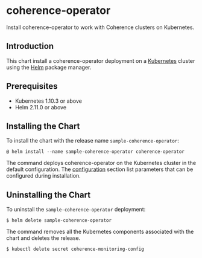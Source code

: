 # coherence-operator
Install coherence-operator to work with Coherence clusters on Kubernetes.

## Introduction

This chart install a coherence-operator deployment on a 
[Kubernetes](https://kubernetes.io) cluster using the [Helm](https://helm.sh)
package manager.

## Prerequisites
* Kubernetes 1.10.3 or above
* Helm 2.11.0 or above

## Installing the Chart
To install the chart with the release name `sample-coherence-operator`:

```
@ helm install --name sample-coherence-operator coherence-operator
```

The command deploys coherence-operator on the Kubernetes cluster in the
default configuration. The [configuration](#configuration) section list
parameters that can be configured during installation.

## Uninstalling the Chart
To uninstall the `sample-coherence-operator` deployment:

```
$ helm delete sample-coherence-operator
```

The command removes all the Kubernetes components associated with the chart
and deletes the release.

```
$ kubectl delete secret coherence-monitoring-config
```

